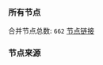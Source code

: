 ### 所有节点
合并节点总数: `662`
[节点链接](https://raw.githubusercontent.com/rzhy1/11/master/sub/sub_merge_base64.txt)

### 节点来源